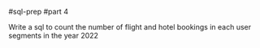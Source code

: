 #sql-prep
#part 4

Write a sql to count the number of flight and hotel bookings in each user segments in the year 2022